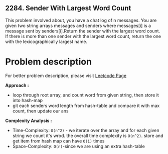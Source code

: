 ## 2284. Sender With Largest Word Count

This problem involved about, you have a chat log of n messages. You are given two string arrays messages and senders where messages[i] is a message sent by senders[i].Return the sender with the largest word count. If there is more than one sender with the largest word count, return the one with the lexicographically largest name.

# Problem description

For better problem description, please visit [Leetcode Page](https://leetcode.com/problems/sender-with-largest-word-count/description/)

**Approach :**

-   loop through root array, and count word from given string, then store it into hash-map
-   git each senders word length from hash-table and compare it with max count, then update our ans

**Complexity Analysis :**<br/>

-   Time-Complexity: `O(n^2)` - we iterate over the array and for each given string we count it's wrod. the overall time complexity is `O(n^2)`. store and get item from hash map can have `O(1)` times
-   Space-Complexity: `O(n)`-since we are using an extra hash-table
